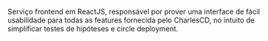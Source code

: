 Serviço frontend em ReactJS, responsável por prover uma interface de fácil usabilidade para todas as features fornecida pelo CharlesCD, no intuito de simplificar testes de hipóteses e circle deployment.